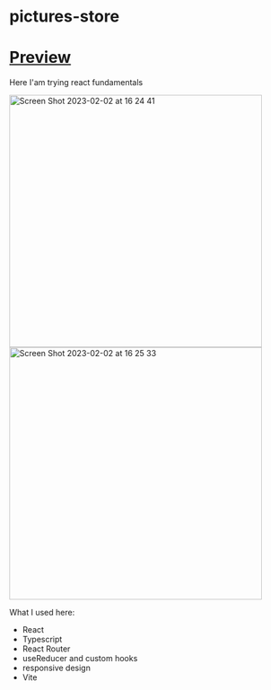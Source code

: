 # pictures-store 
#  **[Preview](https://fokieeee.github.io/pictures-store-react-ts/)**
  
  Here I'am trying react fundamentals
  
  <img width="450" alt="Screen Shot 2023-02-02 at 16 24 41" src="https://user-images.githubusercontent.com/114172954/216312602-506a9933-aa62-49a6-a949-190aa4e4f333.png">                         <img width="450" alt="Screen Shot 2023-02-02 at 16 25 33" src="https://user-images.githubusercontent.com/114172954/216312920-49e6ba3c-b1be-49f0-9758-0141755ac9a9.png">
  
  What I used here: 
  - React 
  - Typescript
  - React Router
  - useReducer and custom hooks
  - responsive design
  - Vite
